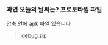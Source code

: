 ### 과연 오늘의 날씨는? 프로토타입 파일


압축 안에 apk 파일 있습니다


> [debug.zip](https://github.com/KBOHYUN/HowIstheWeatherToday_Prototype/files/7518221/debug.zip)
